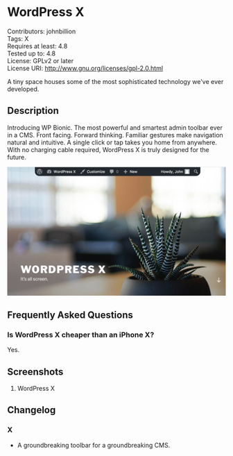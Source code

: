 # WordPress X #
Contributors: johnbillion  
Tags: X  
Requires at least: 4.8  
Tested up to: 4.8  
License: GPLv2 or later  
License URI: http://www.gnu.org/licenses/gpl-2.0.html  

A tiny space houses some of the most sophisticated technology we've ever developed.

## Description ##

Introducing WP Bionic. The most powerful and smartest admin toolbar ever in a CMS. Front facing. Forward thinking. Familiar gestures make navigation natural and intuitive. A single click or tap takes you home from anywhere. With no charging cable required, WordPress X is truly designed for the future.

![WordPress X](https://raw.githubusercontent.com/johnbillion/wordpress-x/master/screenshot-1.png)

## Frequently Asked Questions ##

### Is WordPress X cheaper than an iPhone X? ###

Yes.

## Screenshots ##

1. WordPress X

## Changelog ##

### X ###
* A groundbreaking toolbar for a groundbreaking CMS.
